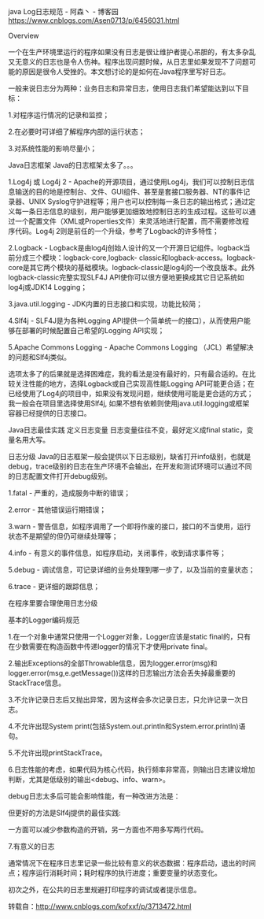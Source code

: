 java Log日志规范 - 阿森丶 - 博客园 https://www.cnblogs.com/Asen0713/p/6456031.html

Overview

一个在生产环境里运行的程序如果没有日志是很让维护者提心吊胆的，有太多杂乱又无意义的日志也是令人伤神。程序出现问题时候，从日志里如果发现不了问题可能的原因是很令人受挫的。本文想讨论的是如何在Java程序里写好日志。

一般来说日志分为两种：业务日志和异常日志，使用日志我们希望能达到以下目标：

1.对程序运行情况的记录和监控；

2.在必要时可详细了解程序内部的运行状态；

3.对系统性能的影响尽量小；

Java日志框架
Java的日志框架太多了。。。

1.Log4j 或 Log4j 2 - Apache的开源项目，通过使用Log4j，我们可以控制日志信息输送的目的地是控制台、文件、GUI组件、甚至是套接口服务器、NT的事件记录器、UNIX Syslog守护进程等；用户也可以控制每一条日志的输出格式；通过定义每一条日志信息的级别，用户能够更加细致地控制日志的生成过程。这些可以通过一个配置文件（XML或Properties文件）来灵活地进行配置，而不需要修改程序代码。Log4j 2则是前任的一个升级，参考了Logback的许多特性；

2.Logback - Logback是由log4j创始人设计的又一个开源日记组件。logback当前分成三个模块：logback-core,logback- classic和logback-access。logback-core是其它两个模块的基础模块。logback-classic是log4j的一个改良版本。此外logback-classic完整实现SLF4J API使你可以很方便地更换成其它日记系统如log4j或JDK14 Logging；

3.java.util.logging - JDK内置的日志接口和实现，功能比较简；

4.Slf4j - SLF4J是为各种Logging API提供一个简单统一的接口），从而使用户能够在部署的时候配置自己希望的Logging API实现；

5.Apache Commons Logging - Apache Commons Logging （JCL）希望解决的问题和Slf4j类似。

选项太多了的后果就是选择困难症，我的看法是没有最好的，只有最合适的。在比较关注性能的地方，选择Logback或自己实现高性能Logging API可能更合适；在已经使用了Log4j的项目中，如果没有发现问题，继续使用可能是更合适的方式；我一般会在项目里选择使用Slf4j, 如果不想有依赖则使用java.util.logging或框架容器已经提供的日志接口。

 

Java日志最佳实践
定义日志变量
日志变量往往不变，最好定义成final static，变量名用大写。

日志分级
Java的日志框架一般会提供以下日志级别，缺省打开info级别，也就是debug，trace级别的日志在生产环境不会输出，在开发和测试环境可以通过不同的日志配置文件打开debug级别。

1.fatal - 严重的，造成服务中断的错误；

2.error - 其他错误运行期错误；

3.warn - 警告信息，如程序调用了一个即将作废的接口，接口的不当使用，运行状态不是期望的但仍可继续处理等；

4.info - 有意义的事件信息，如程序启动，关闭事件，收到请求事件等；

5.debug - 调试信息，可记录详细的业务处理到哪一步了，以及当前的变量状态；

6.trace - 更详细的跟踪信息；

在程序里要合理使用日志分级


 

基本的Logger编码规范

1.在一个对象中通常只使用一个Logger对象，Logger应该是static final的，只有在少数需要在构造函数中传递logger的情况下才使用private final。



 

2.输出Exceptions的全部Throwable信息，因为logger.error(msg)和logger.error(msg,e.getMessage())这样的日志输出方法会丢失掉最重要的StackTrace信息。



 

3.不允许记录日志后又抛出异常，因为这样会多次记录日志，只允许记录一次日志。



 

4.不允许出现System print(包括System.out.println和System.error.println)语句。


 

5.不允许出现printStackTrace。



 

6.日志性能的考虑，如果代码为核心代码，执行频率非常高，则输出日志建议增加判断，尤其是低级别的输出<debug、info、warn>。

debug日志太多后可能会影响性能，有一种改进方法是：


 

但更好的方法是Slf4j提供的最佳实践:



一方面可以减少参数构造的开销，另一方面也不用多写两行代码。

 

7.有意义的日志

通常情况下在程序日志里记录一些比较有意义的状态数据：程序启动，退出的时间点；程序运行消耗时间；耗时程序的执行进度；重要变量的状态变化。

初次之外，在公共的日志里规避打印程序的调试或者提示信息。

 

 

 

转载自：http://www.cnblogs.com/kofxxf/p/3713472.html